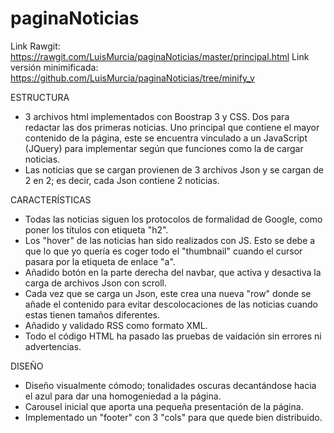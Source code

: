 # paginaNoticias

Link Rawgit: https://rawgit.com/LuisMurcia/paginaNoticias/master/principal.html
Link versión minimificada: https://github.com/LuisMurcia/paginaNoticias/tree/minify_v

ESTRUCTURA
- 3 archivos html implementados con Boostrap 3 y CSS. Dos para redactar las dos primeras noticias. Uno principal que contiene el mayor contenido de la página, este se encuentra vinculado a un JavaScript (JQuery) para implementar según que funciones como la de cargar noticias.
- Las noticias que se cargan provienen de 3 archivos Json y se cargan de 2 en 2; es decir, cada Json contiene 2 noticias.

CARACTERÍSTICAS
- Todas las noticias siguen los protocolos de formalidad de Google, como poner los títulos con etiqueta "h2".
- Los "hover" de las noticias han sido realizados con JS. Esto se debe a que lo que yo quería es coger todo el "thumbnail" cuando el cursor pasara por la etiqueta de enlace "a".
- Añadido botón en la parte derecha del navbar, que activa y desactiva la carga de archivos Json con scroll.
- Cada vez que se carga un Json, este crea una nueva "row" donde se añade el contenido para evitar descolocaciones de las noticias cuando estas tienen tamaños diferentes.
- Añadido y validado RSS como formato XML.
- Todo el código HTML ha pasado las pruebas de vaidación sin errores ni advertencias.

DISEÑO
- Diseño visualmente cómodo; tonalidades oscuras decantándose hacia el azul para dar una homogeniedad a la página.
- Carousel inicial que aporta una pequeña presentación de la página.
- Implementado un "footer" con 3 "cols" para que quede bien distribuido.